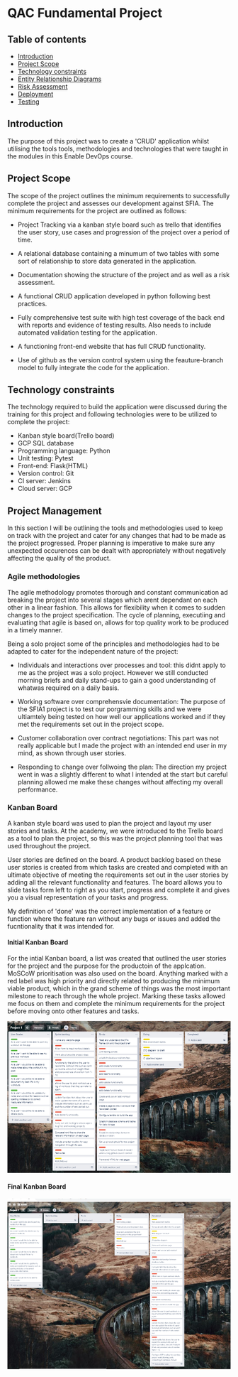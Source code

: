 # QAC Fundamental Project


## Table of contents

* [Introduction](#Introduction)
* [Project Scope](#Project-Scope)
* [Technology constraints](#Technology-constraints)
* [Entity Relationship Diagrams](#Entity-Relationship-Diagrams)
* [Risk Assessment](#Risk-Assessment)
* [Deployment](#Deployment)
* [Testing](#Testing)







## Introduction

The purpose of this project was to create a 'CRUD' application whilst utilising the tools tools, methodologies and technologies that were taught in the modules in this Enable DevOps course.


## Project Scope

The scope of the project outlines the minimum requirements to successfully complete the project and assesses our development against SFIA.
The minimum requirements for the project are outlined as follows:

* Project Tracking via a kanban style board such as trello that identifies the user story, use cases and progression of the project over a period of time.

* A relational database containing a minumum of two tables with some sort of relationship to store data generated in the application. 

* Documentation showing the structure of the project and as well as a risk assessment.

* A functional CRUD application developed in python following best practices.

* Fully comprehensive test suite with high test coverage of the back end with reports and evidence of testing results. Also needs to include automated validation testing for the application.
  
* A functioning front-end website that has full CRUD functionality.

* Use of github as the version control system using the feauture-branch model to fully integrate the code for the application.

## Technology constraints

The technology required to build the application were discussed during the training for this project and following technologies were to
be utilized to complete the project:

* Kanban style board(Trello board)
* GCP SQL database
* Programming language: Python
* Unit testing: Pytest
* Front-end: Flask(HTML)
* Version control: Git
* CI server: Jenkins
* Cloud server: GCP

## Project Management
 In this section I will be outlining the tools and methodologies used to keep on track with the project and cater for any changes that had to be made as the project progressed. Proper planning is imperative to make sure any unexpected occurences can be dealt with appropriately without negatively affecting the quality of the product.

### Agile methodologies
The agile methodology promotes thorough and constant communication ad breaking the project into several stages which arent dependant on each other in a linear fashion. This allows for flexibility when it comes to sudden changes to the project specification. The cycle of planning, executiing and evaluating that agile is based on, allows for top quality work to be produced in a timely manner.

Being a solo project some of the principles and methodologies had to be adapted to cater for the independent nature of the project:

* Individuals and interactions over processes and tool: this didnt apply to me as the project was a solo project. However we still conducted morning briefs and daily stand-ups to gain a good understanding of whatwas required on a daily basis.

* Working software over comprehensvie documentation: The purpose of the SFIA1 project is to test our porgramming skills and we were ultiamtely being tested on how well our applications worked and if they met the requirements set out in the project scope.

* Customer collaboration over contract negotiations: This part was not really applicable but I made the project with an intended end user in my mind, as shown through user stories.

* Responding to change over follwoing the plan: The direction my project went in was a slightly different to what I intended at the start but careful planning allowed me make these changes without affecting my overall performance.

### Kanban Board

A kanban style board was used to plan the project and layout my user stories and tasks. At the academy, we were introduced to the Trello board as a tool to plan the project, so this was the project planning tool that was used throughout the project.  

User stories are defined on the board. A product backlog based on these user stories is created from which tasks are created and completed with an ultimate objective of meeting the requirements set out in the user stories by adding all the relevant functionality and features. The board allows you to slide tasks form left to right as you start, progress and complete it and gives you a visual representation of your tasks and progress.

My definition of 'done' was the correct implementation of a feature or function where the feature ran without any bugs or issues and added the fucntionality that it was intended for.

#### Initial Kanban Board

For the intial Kanban board, a list was created that outlined the user stories for the project and the purpose for the productoin of the applcation. MoSCoW prioritisation was also used on the board. Anything marked with a red label was high priority and directly related to producing the minimum viable product, which in the grand scheme of things was the most important milestone to reach through the whole project. Marking these tasks allowed me focus on them and complete the minimum requirements for the project before moving onto other features and tasks.

![Initial Kanban Board](https://github.com/JSidat/flask-project/blob/master/Screenshots/2020-05-21.png)


#### Final Kanban Board

![Final Kanban Board](https://github.com/JSidat/flask-project/blob/master/Screenshots/2020-05-24.png)






